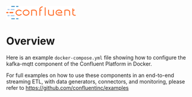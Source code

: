 ![image](confluent-logo-300-2.png)

# Overview

Here is an example `docker-compose.yml` file showing how to configure the kafka-mqtt component of the Confluent Platform in Docker.

For full examples on how to use these components in an end-to-end streaming ETL, with data generators, connectors, and monitoring, please refer to https://github.com/confluentinc/examples  
